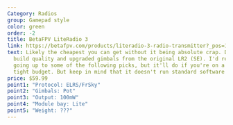 ```yaml
---
Category: Radios
group: Gamepad style
color: green
order: -2
title: BetaFPV LiteRadio 3
link: https://betafpv.com/products/literadio-3-radio-transmitter?_pos=1&_sid=ad54ec93f&_ss=r
text: Likely the cheapest you can get without it being absolute crap. Decent
  build quality and upgraded gimbals from the original LR2 (SE). I'd recommend
  going up to some of the following picks, but it'll do if you're on a very
  tight budget. But keep in mind that it doesn't run standard software
price: $59.99
point1: "Protocol: ELRS/FrSky"
point2: "Gimbals: Pot"
point3: "Output: 100mW"
point4: "Module bay: Lite"
point5: "Weight: ???"
---
```

